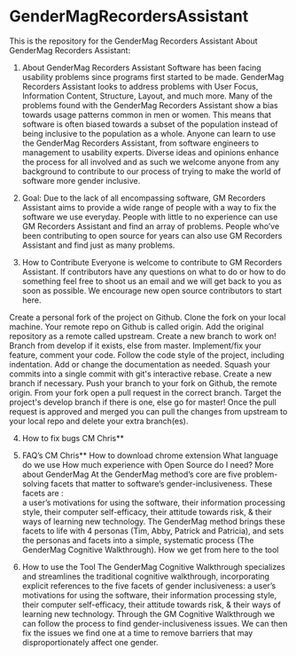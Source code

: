 # GenderMagRecordersAssistant
This is the repository for the GenderMag Recorders Assistant
About GenderMag Recorders Assistant:

1. About GenderMag Recorders Assistant
Software has been facing usability problems since programs first started to be made. GenderMag Recorders Assistant looks to address problems with User Focus, Information Content, Structure, Layout, and much more. Many of the problems found with the GenderMag Recorders Assistant show a bias towards usage patterns common in men or women. This means that software is often biased towards a subset of the population instead of being inclusive to the population as a whole. Anyone can learn to use the GenderMag Recorders Assistant, from software engineers to management to usability experts. Diverse ideas and opinions enhance the process for all involved and as such we welcome anyone from any background to contribute to our process of trying to make the world of software more gender inclusive.
    
2. Goal: 
Due to the lack of all encompassing software, GM Recorders Assistant aims to provide a wide range of people with a way to fix the software we use everyday. People with little to no experience can use GM Recorders Assistant and find an array of problems. People who’ve been contributing to open source for years can also use GM Recorders Assistant and find just as many problems. 

3. How to Contribute
Everyone is welcome to contribute to GM Recorders Assistant. If contributors have any questions on what to do or how to do something feel free to shoot us an email and we will get back to you as soon as possible. We encourage new open source contributors to start here.

Create a personal fork of the project on Github.
Clone the fork on your local machine. Your remote repo on Github is called origin.
Add the original repository as a remote called upstream.
Create a new branch to work on! Branch from develop if it exists, else from master.
Implement/fix your feature, comment your code.
Follow the code style of the project, including indentation.
Add or change the documentation as needed.
Squash your commits into a single commit with git's interactive rebase. Create a new branch if necessary.
Push your branch to your fork on Github, the remote origin.
From your fork open a pull request in the correct branch. Target the project's develop branch if there is one, else go for master!
Once the pull request is approved and merged you can pull the changes from upstream to your local repo and delete your extra branch(es).


4. How to fix bugs
CM Chris**

5. FAQ’s
CM Chris**
How to download chrome extension
What language do we use
How much experience with Open Source do I need?
More about GenderMag
At the GenderMag method’s core are five problem-solving facets that matter to software’s gender-inclusiveness. These facets are :	
a user’s motivations for using the software,
their information processing style,
their computer self-efficacy,
their attitude towards risk, &
their ways of learning new technology. 
The GenderMag method brings these facets to life with 4 personas (Tim, Abby, Patrick and Patricia), and sets the personas and facets into a simple, systematic process (The GenderMag Cognitive Walkthrough). 
How we get from here to the tool

6. How to use the Tool
The GenderMag Cognitive Walkthrough specializes and streamlines the traditional cognitive walkthrough, incorporating explicit references to the five facets of gender inclusiveness:
a user’s motivations for using the software,
their information processing style,
their computer self-efficacy,
their attitude towards risk, &
their ways of learning new technology. 
Through the GM Cognitive Walkthrough we can follow the process to find gender-inclusiveness issues. We can then fix the issues we find one at a time to remove barriers that may disproportionately affect one gender.

